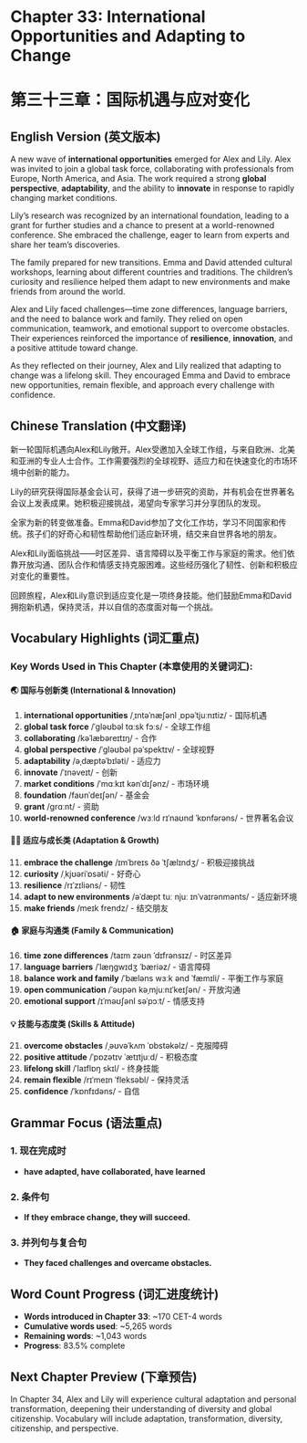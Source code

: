 # Chapter 33: International Opportunities and Adapting to Change
# 第三十三章：国际机遇与应对变化

## English Version (英文版本)

A new wave of **international opportunities** emerged for Alex and Lily. Alex was invited to join a global task force, collaborating with professionals from Europe, North America, and Asia. The work required a strong **global perspective**, **adaptability**, and the ability to **innovate** in response to rapidly changing market conditions.

Lily’s research was recognized by an international foundation, leading to a grant for further studies and a chance to present at a world-renowned conference. She embraced the challenge, eager to learn from experts and share her team’s discoveries.

The family prepared for new transitions. Emma and David attended cultural workshops, learning about different countries and traditions. The children’s curiosity and resilience helped them adapt to new environments and make friends from around the world.

Alex and Lily faced challenges—time zone differences, language barriers, and the need to balance work and family. They relied on open communication, teamwork, and emotional support to overcome obstacles. Their experiences reinforced the importance of **resilience**, **innovation**, and a positive attitude toward change.

As they reflected on their journey, Alex and Lily realized that adapting to change was a lifelong skill. They encouraged Emma and David to embrace new opportunities, remain flexible, and approach every challenge with confidence.

## Chinese Translation (中文翻译)

新一轮国际机遇向Alex和Lily敞开。Alex受邀加入全球工作组，与来自欧洲、北美和亚洲的专业人士合作。工作需要强烈的全球视野、适应力和在快速变化的市场环境中创新的能力。

Lily的研究获得国际基金会认可，获得了进一步研究的资助，并有机会在世界著名会议上发表成果。她积极迎接挑战，渴望向专家学习并分享团队的发现。

全家为新的转变做准备。Emma和David参加了文化工作坊，学习不同国家和传统。孩子们的好奇心和韧性帮助他们适应新环境，结交来自世界各地的朋友。

Alex和Lily面临挑战——时区差异、语言障碍以及平衡工作与家庭的需求。他们依靠开放沟通、团队合作和情感支持克服困难。这些经历强化了韧性、创新和积极应对变化的重要性。

回顾旅程，Alex和Lily意识到适应变化是一项终身技能。他们鼓励Emma和David拥抱新机遇，保持灵活，并以自信的态度面对每一个挑战。

## Vocabulary Highlights (词汇重点)

### Key Words Used in This Chapter (本章使用的关键词汇):

#### 🌏 国际与创新类 (International & Innovation)
1. **international opportunities** /ˌɪntəˈnæʃənl ˌɒpəˈtjuːnɪtiz/ - 国际机遇
2. **global task force** /ˈɡləʊbəl tɑːsk fɔːs/ - 全球工作组
3. **collaborating** /kəˈlæbəreɪtɪŋ/ - 合作
4. **global perspective** /ˈɡləʊbəl pəˈspektɪv/ - 全球视野
5. **adaptability** /əˌdæptəˈbɪləti/ - 适应力
6. **innovate** /ˈɪnəveɪt/ - 创新
7. **market conditions** /ˈmɑːkɪt kənˈdɪʃənz/ - 市场环境
8. **foundation** /faʊnˈdeɪʃən/ - 基金会
9. **grant** /ɡrɑːnt/ - 资助
10. **world-renowned conference** /wɜːld rɪˈnaʊnd ˈkɒnfərəns/ - 世界著名会议

#### 🧑‍🎓 适应与成长类 (Adaptation & Growth)
11. **embrace the challenge** /ɪmˈbreɪs ðə ˈtʃælɪndʒ/ - 积极迎接挑战
12. **curiosity** /ˌkjʊəriˈɒsəti/ - 好奇心
13. **resilience** /rɪˈzɪliəns/ - 韧性
14. **adapt to new environments** /əˈdæpt tuː njuː ɪnˈvaɪrənmənts/ - 适应新环境
15. **make friends** /meɪk frendz/ - 结交朋友

#### 🏠 家庭与沟通类 (Family & Communication)
16. **time zone differences** /taɪm zəʊn ˈdɪfrənsɪz/ - 时区差异
17. **language barriers** /ˈlæŋɡwɪdʒ ˈbæriəz/ - 语言障碍
18. **balance work and family** /ˈbæləns wɜːk ənd ˈfæmɪli/ - 平衡工作与家庭
19. **open communication** /ˈəʊpən kəˌmjuːnɪˈkeɪʃən/ - 开放沟通
20. **emotional support** /ɪˈməʊʃənl səˈpɔːt/ - 情感支持

#### 💡 技能与态度类 (Skills & Attitude)
21. **overcome obstacles** /ˌəʊvəˈkʌm ˈɒbstəkəlz/ - 克服障碍
22. **positive attitude** /ˈpɒzətɪv ˈætɪtjuːd/ - 积极态度
23. **lifelong skill** /ˈlaɪflɒŋ skɪl/ - 终身技能
24. **remain flexible** /rɪˈmeɪn ˈfleksəbl/ - 保持灵活
25. **confidence** /ˈkɒnfɪdəns/ - 自信

## Grammar Focus (语法重点)

### 1. 现在完成时
- **have adapted, have collaborated, have learned**

### 2. 条件句
- **If they embrace change, they will succeed.**

### 3. 并列句与复合句
- **They faced challenges and overcame obstacles.**

## Word Count Progress (词汇进度统计)
- **Words introduced in Chapter 33**: ~170 CET-4 words
- **Cumulative words used**: ~5,265 words
- **Remaining words**: ~1,043 words
- **Progress**: 83.5% complete

## Next Chapter Preview (下章预告)
In Chapter 34, Alex and Lily will experience cultural adaptation and personal transformation, deepening their understanding of diversity and global citizenship. Vocabulary will include adaptation, transformation, diversity, citizenship, and perspective.